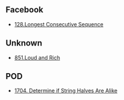 ## Facebook

- [128.Longest Consecutive Sequence](./Facebook/128.longest-consecutive-sequence.java)

## Unknown

- [851.Loud and Rich](./Unknown/851.loud-and-rich.java)

## POD

- [1704. Determine if String Halves Are Alike](./POD/1704.determine-if-string-halves-are-alike.java)
